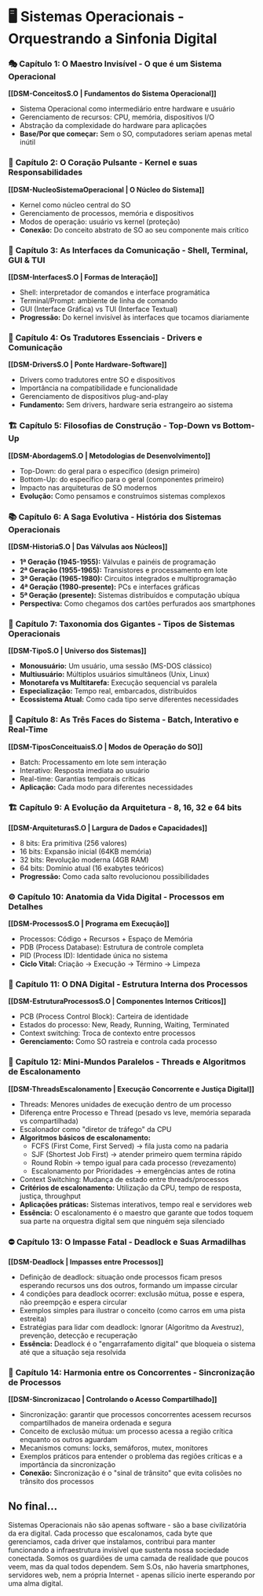 # 🖥️ Sistemas Operacionais - Orquestrando a Sinfonia Digital

### 🎭 **Capítulo 1: O Maestro Invisível - O que é um Sistema Operacional**
**[[DSM-ConceitosS.O | Fundamentos do Sistema Operacional]]**
- Sistema Operacional como intermediário entre hardware e usuário
- Gerenciamento de recursos: CPU, memória, dispositivos I/O
- Abstração da complexidade do hardware para aplicações
- **Base/Por que começar:** Sem o SO, computadores seriam apenas metal inútil

### 🧠 **Capítulo 2: O Coração Pulsante - Kernel e suas Responsabilidades**
**[[DSM-NucleoSistemaOperacional | O Núcleo do Sistema]]**
- Kernel como núcleo central do SO
- Gerenciamento de processos, memória e dispositivos
- Modos de operação: usuário vs kernel (proteção)
- **Conexão:** Do conceito abstrato de SO ao seu componente mais crítico

### 💬 **Capítulo 3: As Interfaces da Comunicação - Shell, Terminal, GUI & TUI**
**[[DSM-InterfacesS.O | Formas de Interação]]**
- Shell: interpretador de comandos e interface programática
- Terminal/Prompt: ambiente de linha de comando
- GUI (Interface Gráfica) vs TUI (Interface Textual)
- **Progressão:** Do kernel invisível às interfaces que tocamos diariamente

### 🔌 **Capítulo 4: Os Tradutores Essenciais - Drivers e Comunicação**
**[[DSM-DriversS.O | Ponte Hardware-Software]]**
- Drivers como tradutores entre SO e dispositivos
- Importância na compatibilidade e funcionalidade
- Gerenciamento de dispositivos plug-and-play
- **Fundamento:** Sem drivers, hardware seria estrangeiro ao sistema

### 🏗️ **Capítulo 5: Filosofias de Construção - Top-Down vs Bottom-Up**
**[[DSM-AbordagemS.O | Metodologias de Desenvolvimento]]**
- Top-Down: do geral para o específico (design primeiro)
- Bottom-Up: do específico para o geral (componentes primeiro)
- Impacto nas arquiteturas de SO modernos
- **Evolução:** Como pensamos e construímos sistemas complexos

### 📚 **Capítulo 6: A Saga Evolutiva - História dos Sistemas Operacionais**
**[[DSM-HistoriaS.O | Das Válvulas aos Núcleos]]**
- **1ª Geração (1945-1955):** Válvulas e painéis de programação
- **2ª Geração (1955-1965):** Transistores e processamento em lote
- **3ª Geração (1965-1980):** Circuitos integrados e multiprogramação
- **4ª Geração (1980-presente):** PCs e interfaces gráficas
- **5ª Geração (presente):** Sistemas distribuídos e computação ubíqua
- **Perspectiva:** Como chegamos dos cartões perfurados aos smartphones

### 👥 **Capítulo 7: Taxonomia dos Gigantes - Tipos de Sistemas Operacionais**
**[[DSM-TipoS.O | Universo dos Sistemas]]**
- **Monousuário:** Um usuário, uma sessão (MS-DOS clássico)
- **Multiusuário:** Múltiplos usuários simultâneos (Unix, Linux)
- **Monotarefa vs Multitarefa:** Execução sequencial vs paralela
- **Especialização:** Tempo real, embarcados, distribuídos
- **Ecossistema Atual:** Como cada tipo serve diferentes necessidades

### 🎯 **Capítulo 8: As Três Faces do Sistema - Batch, Interativo e Real-Time**
**[[DSM-TiposConceituaisS.O | Modos de Operação do SO]]**
- Batch: Processamento em lote sem interação
- Interativo: Resposta imediata ao usuário
- Real-time: Garantias temporais críticas
- **Aplicação:** Cada modo para diferentes necessidades

### 🏗️ **Capítulo 9: A Evolução da Arquitetura - 8, 16, 32 e 64 bits**
**[[DSM-ArquiteturasS.O | Largura de Dados e Capacidades]]**
- 8 bits: Era primitiva (256 valores)
- 16 bits: Expansão inicial (64KB memória)
- 32 bits: Revolução moderna (4GB RAM)
- 64 bits: Domínio atual (16 exabytes teóricos)
- **Progressão:** Como cada salto revolucionou possibilidades

### ⚙️ **Capítulo 10: Anatomia da Vida Digital - Processos em Detalhes**
**[[DSM-ProcessosS.O | Programa em Execução]]**
- Processos: Código + Recursos + Espaço de Memória
- PDB (Process Database): Estrutura de controle completa
- PID (Process ID): Identidade única no sistema
- **Ciclo Vital:** Criação → Execução → Término → Limpeza

### 🔬 **Capítulo 11: O DNA Digital - Estrutura Interna dos Processos**
**[[DSM-EstruturaProcessosS.O | Componentes Internos Críticos]]**
- PCB (Process Control Block): Carteira de identidade
- Estados do processo: New, Ready, Running, Waiting, Terminated
- Context switching: Troca de contexto entre processos
- **Gerenciamento:** Como SO rastreia e controla cada processo

### 🧵 **Capítulo 12: Mini-Mundos Paralelos - Threads e Algoritmos de Escalonamento**  
**[[DSM-ThreadsEscalonamento | Execução Concorrente e Justiça Digital]]**  
- Threads: Menores unidades de execução dentro de um processo  
- Diferença entre Processo e Thread (pesado vs leve, memória separada vs compartilhada)  
- Escalonador como "diretor de tráfego" da CPU  
- **Algoritmos básicos de escalonamento:**  
  - FCFS (First Come, First Served) → fila justa como na padaria  
  - SJF (Shortest Job First) → atender primeiro quem termina rápido  
  - Round Robin → tempo igual para cada processo (revezamento)  
  - Escalonamento por Prioridades → emergências antes de rotina  
- Context Switching: Mudança de estado entre threads/processos  
- **Critérios de escalonamento:** Utilização da CPU, tempo de resposta, justiça, throughput  
- **Aplicações práticas:** Sistemas interativos, tempo real e servidores web  
- **Essência:** O escalonamento é o maestro que garante que todos toquem sua parte na orquestra digital sem que ninguém seja silenciado

### ⛔️ **Capítulo 13: O Impasse Fatal - Deadlock e Suas Armadilhas**  
**[[DSM-Deadlock | Impasses entre Processos]]**  
- Definição de deadlock: situação onde processos ficam presos esperando recursos uns dos outros, formando um impasse circular  
- 4 condições para deadlock ocorrer: exclusão mútua, posse e espera, não preempção e espera circular  
- Exemplos simples para ilustrar o conceito (como carros em uma pista estreita)  
- Estratégias para lidar com deadlock: Ignorar (Algoritmo da Avestruz), prevenção, detecção e recuperação  
- **Essência:** Deadlock é o "engarrafamento digital" que bloqueia o sistema até que a situação seja resolvida

### 🔄 **Capítulo 14: Harmonia entre os Concorrentes - Sincronização de Processos**  
**[[DSM-Sincronizacao | Controlando o Acesso Compartilhado]]**  
- Sincronização: garantir que processos concorrentes acessem recursos compartilhados de maneira ordenada e segura  
- Conceito de exclusão mútua: um processo acessa a região crítica enquanto os outros aguardam  
- Mecanismos comuns: locks, semáforos, mutex, monitores  
- Exemplos práticos para entender o problema das regiões críticas e a importância da sincronização  
- **Conexão:** Sincronização é o "sinal de trânsito" que evita colisões no trânsito dos processos

## No final...

Sistemas Operacionais não são apenas software - são a base civilizatória da era digital. Cada processo que escalonamos, cada byte que gerenciamos, cada driver que instalamos, contribui para manter funcionando a infraestrutura invisível que sustenta nossa sociedade conectada. Somos os guardiões de uma camada de realidade que poucos veem, mas da qual todos dependem. Sem S.Os, não haveria smartphones, servidores web, nem a própria Internet - apenas silício inerte esperando por uma alma digital.